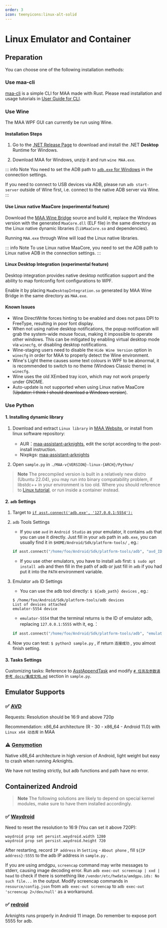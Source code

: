 ```yaml
---
order: 3
icon: teenyicons:linux-alt-solid
---
```


# Linux Emulator and Container

## Preparation

You can choose one of the following installation methods:

### Use maa-cli

[maa-cli](https://github.com/MaaAssistantArknights/maa-cli) is a simple CLI for MAA made with Rust. Please read installation and usage tutorials in [User Guide for CLI](../cli/intro.md).

### Use Wine

The MAA WPF GUI can currently be run using Wine.

#### Installation Steps

1. Go to the [.NET Release Page](https://dotnet.microsoft.com/en-us/download/dotnet/8.0) to download and install the .NET **Desktop** Runtime for Windows.

2. Download MAA for Windows, unzip it and run `wine MAA.exe`.

::: info Note
You need to set the ADB path to [`adb.exe` for Windows](https://dl.google.com/android/repository/platform-tools-latest-windows.zip) in the connection settings.

If you need to connect to USB devices via ADB, please run `adb start-server` outside of Wine first, i.e. connect to the native ADB server via Wine.
:::

#### Use Linux native MaaCore (experimental feature)

Download the [MAA Wine Bridge](https://github.com/MaaAssistantArknights/MaaAssistantArknights/tree/dev/src/MaaWineBridge) source and build it, replace the Windows version with the generated `MaaCore.dll` (ELF file) in the same directory as the Linux native dynamic libraries (`libMaaCore.so` and dependencies).

Running `MAA.exe` through Wine will load the Linux native libraries.

::: info Note
To use Linux native MaaCore, you need to set the ADB path to Linux native ADB in the connection settings.
:::

#### Linux Desktop Integration (experimental feature)

Desktop integration provides native desktop notification support and the ability to map fontconfig font configurations to WPF.

Enable it by placing `MaaDesktopIntegration.so` generated by MAA Wine Bridge in the same directory as `MAA.exe`.

#### Known Issues

- Wine DirectWrite forces hinting to be enabled and does not pass DPI to FreeType, resulting in poor font display.
- When not using native desktop notifications, the popup notification will grab the system-wide mouse focus, making it impossible to operate other windows. This can be mitigated by enabling virtual desktop mode via `winecfg`, or disabling desktop notifications.
- Wine-staging users need to disable the `Hide Wine Version` option in `winecfg` in order for MAA to properly detect the Wine environment.
- Wine's Light theme causes some text colours in WPF to be abnormal, it is recommended to switch to no theme (Windows Classic theme) in `winecfg`.
- Wine uses the old XEmbed tray icon, which may not work properly under GNOME.
- Auto-update is not supported when using Linux native MaaCore (~~Updater: I think I should download a Windows version~~).

### Use Python

#### 1. Installing dynamic library

1. Download and extract `Linux library` in [MAA Website](https://maa.plus/), or install from linux software repository:

   - AUR：[maa-assistant-arknights](https://aur.archlinux.org/packages/maa-assistant-arknights), edit the script according to the post-install instruction.
   - Nixpkgs: [maa-assistant-arknights](https://github.com/NixOS/nixpkgs/blob/nixos-unstable/pkgs/by-name/ma/maa-assistant-arknights/package.nix)

2. Open `sample.py` in `./MAA-v{VERSION}-linux-{ARCH}/Python/`

> **Note**
> The precompiled version is built in a relatively new distro (Ubuntu 22.04), you may run into binary compatability problem, if libstdc++ in your environment is too old.
> Where you should reference to [Linux tutorial](../../develop/linux-tutorial.md), or run inside a container instead.

#### 2. `adb` Settings

1. Target to [`if asst.connect('adb.exe', '127.0.0.1:5554'):`](https://github.com/MaaAssistantArknights/MaaAssistantArknights/blob/722f0ddd4765715199a5dc90ea1bec2940322344/src/Python/sample.py#L48)

2. `adb` Tools Settings

   - If you use `avd` in `Android Studio` as your emulator, it contains `adb` that you can use it directly. Just fill in your `adb` path in `adb.exe`, you can usually find it in `$HOME/Android/Sdk/platform-tools/` , eg.:

    ```python
    if asst.connect("/home/foo/Android/Sdk/platform-tools/adb", "avd_ID"):
    ```

   - If you use other emulators, you have to install `adb` first: `$ sudo apt install adb` and then fill in the path of adb or just fill in `adb` if you had put it into the `PATH` environment variable.

3. Emulator `adb` ID Settings

   - You can use the adb tool directly: `$ ${adb_path} devices` , eg.:

    ```shell
    $ /home/foo/Android/Sdk/platform-tools/adb devices
    List of devices attached
    emulator-5554 device
    ```

   - `emulator-5554` that the terminal returns is the ID of emulator adb, replacing `127.0.0.1:5555` with it, eg.：

    ```python
    if asst.connect("/home/foo/Android/Sdk/platform-tools/adb", "emulator-5554"):
    ```

4. Now you can test: `$ python3 sample.py` , if return `连接成功` , you almost finish setting.

#### 3. Tasks Settings

Customizing tasks: Reference to [AsstAppendTask](../../protocol/integration.md#asstappendtask) and modify [`# 任务及参数请参考 docs/集成文档.md`](https://github.com/MaaAssistantArknights/MaaAssistantArknights/blob/722f0ddd4765715199a5dc90ea1bec2940322344/src/Python/sample.py#L54) section in `sample.py`.

## Emulator Supports

### ✅ [AVD](https://developer.android.com/studio/run/managing-avds)

Requests: Resolution should be 16:9 and above 720p

Recommendation: x86\_64 architecture (R - 30 - x86\_64 - Android 11.0) with `Linux x64 动态库` in MAA

### ⚠️ [Genymotion](https://www.genymotion.com/)

Native x86\_64 architecture in high version of Android, light weight but easy to crash when running Arknights.

We have not testing strictly, but adb functions and path have no error.

## Containerized Android

> **Note**
> The following solutions are likely to depend on special kernel modules, make sure to have them installed accordingly.

### ✅ [Waydroid](https://waydro.id/)

Need to reset the resolution to 16:9 (You can set it above 720P):

```shell
waydroid prop set persist.waydroid.width 1280
waydroid prop set persist.waydroid.height 720
```

After restarting, record `IP address` in `Setting` - `About phone` , fill `${IP address}:5555` to the adb IP address in `sample.py` .

If you are using amdgpu, `screencap` command may write messages to stderr, causing image decoding error.
Run `adb exec-out screencap | xxd | head` to check if there is something like `/vendor/etc/hwdata/amdgpu.ids: No such file...` in the output.
Modify screencap commands in `resource/config.json` from `adb exec-out screencap` to `adb exec-out 'screencap 2>/dev/null'` as a workaround.

### ✅ [redroid](https://github.com/remote-android/redroid-doc)

Arknights runs properly in Android 11 image. Do remember to expose port 5555 for adb.
